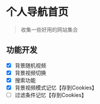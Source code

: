 # 个人导航首页

> 收集一些好用的网站集合

## 功能开发

- [x] 背景随机视频
- [x] 背景视频切换
- [x] 搜索功能
- [x] 背景视频模式记忆【存到Cookies】
- [ ] 过滤条件记忆【存到Cookies】